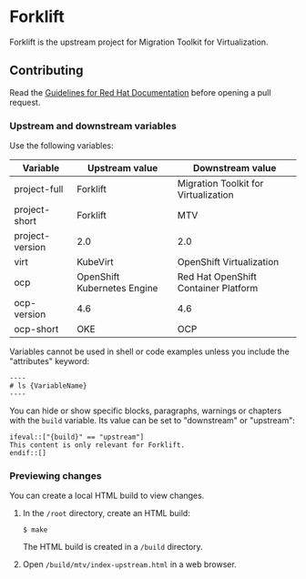 # Forklift

Forklift is the upstream project for Migration Toolkit for Virtualization.

## Contributing

Read the [Guidelines for Red Hat Documentation](https://redhat-documentation.github.io/) before opening a pull request.

### Upstream and downstream variables

Use the following variables:

| Variable           | Upstream value                 | Downstream value                     |
| --------           | --------------                 | ----------------                     |
| project-full | Forklift   | Migration Toolkit for Virtualization |
| project-short | Forklift | MTV |
| project-version | 2.0 | 2.0 |
| virt | KubeVirt | OpenShift Virtualization |
| ocp | OpenShift Kubernetes Engine | Red Hat OpenShift Container Platform |
| ocp-version   | 4.6 | 4.6 |
| ocp-short | OKE | OCP |

Variables cannot be used in shell or code examples unless you include the "attributes" keyword:

	----
	# ls {VariableName}
	----

You can hide or show specific blocks, paragraphs, warnings or chapters with the `build` variable. Its value can be set to "downstream" or "upstream":

	ifeval::["{build}" == "upstream"]
	This content is only relevant for Forklift.
	endif::[]

### Previewing changes

You can create a local HTML build to view changes.

1. In the `/root` directory, create an HTML build:
    ```console
    $ make
    ```
    The HTML build is created in a `/build` directory.

2. Open `/build/mtv/index-upstream.html` in a web browser.
